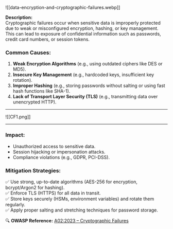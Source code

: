 ![[data-encryption-and-cryptographic-failures.webp]]

**Description:**  
Cryptographic failures occur when sensitive data is improperly protected due to weak or misconfigured encryption, hashing, or key management. This can lead to exposure of confidential information such as passwords, credit card numbers, or session tokens.  

### **Common Causes:**  
1. **Weak Encryption Algorithms** (e.g., using outdated ciphers like DES or MD5).  
2. **Insecure Key Management** (e.g., hardcoded keys, insufficient key rotation).  
3. **Improper Hashing** (e.g., storing passwords without salting or using fast hash functions like SHA-1).  
4. **Lack of Transport Layer Security (TLS)** (e.g., transmitting data over unencrypted HTTP).  
---

![[CF1.png]]

---
### **Impact:**  
- Unauthorized access to sensitive data.  
- Session hijacking or impersonation attacks.  
- Compliance violations (e.g., GDPR, PCI-DSS).  

### **Mitigation Strategies:**  
✅ Use strong, up-to-date algorithms (AES-256 for encryption, bcrypt/Argon2 for hashing).  
✅ Enforce TLS (HTTPS) for all data in transit.  
✅ Store keys securely (HSMs, environment variables) and rotate them regularly.  
✅ Apply proper salting and stretching techniques for password storage.  

🔍 **OWASP Reference:** [A02:2023 – Cryptographic Failures](https://owasp.org/Top10/A02_2021-Cryptographic_Failures/)  